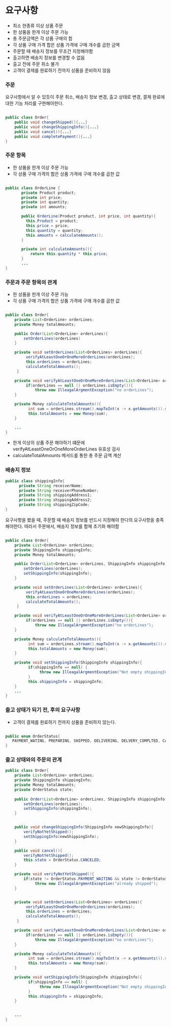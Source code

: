 # 요구사항

- 최소 한종류 이상 상품 주문
- 한 상품을 한개 이상 주문 가능
- 총 주문금액은 각 상품 구매의 합
- 각 상품 구매 가격 합은 상품 가격에 구매 개수를 곱한 금액
- 주문할 때 배송지 정보를 무조건 지정해야함
- 출고하면 배송지 정보를 변경할 수 없음
- 출고 전에 주문 취소 불가
- 고객이 결제를 완료하기 전까지 상품을 준비하지 않음

### 주문

요구사항에서 알 수 있듯이 주문 취소, 배송지 정보 변경, 출고 상태로 변경, 결제 완료에 대한 기능 처리를 구현해야한다.

```java

public class Order{
    public void changeShipped(){...}
    public void changeShippingInfo(){...}
    public void cancel(){...}
    public void completePayment(){...}
}

```
### 주문 항목

- 한 상품을 한개 이상 주문 가능
- 각 상품 구매 가격의 합은 상품 가격에 구매 개수를 곱한 값


```java

public class OrderLine {
       private Product product;
       private int price;
       private int quantity;
       private int amounts;

       public OrderLine(Product product, int price, int quantity){
         this.Product = product;
         this.price = price;
         this.quantity = quantity;
         this.amounts = calculateAmounts();
       }

       private int calculateAmounts(){
           return this.quantity * this.price;
       }
       ...
}
```

### 주문과 주문 항목의 관계 

- 한 상품을 한개 이상 주문 가능
- 각 상품 구매 가격의 합은 상품 가격에 구매 개수를 곱한 값

```java

public class Order{
    private List<OrderLine> orderLines;
    private Money totalAmounts;

    public Order(List<OrderLine> orderLines){
        setOrderLines(orderLines)
    }

    private void setOrderLines(List<OrderLines> orderLines){
         verifyAtLeastOneOrOneMoreOrderLines(orderLines);
         this.orderLines = orderLines;
         calculateTotalAmounts();
     }

    private void verifyAtLeastOneOrOneMoreOrderLines(List<OrderLine> orderLines){
         if(orderLines == null || orderLines.isEmpty()){
             throw new IlleagalArgmentException("no orderLines");
    }

    private Money calculateTotalAmounts(){
          int sum = orderLines.stream().mapToInt(x -> x.getAmounts()).sum();
          this.totalAmounts = new Money(sum);
    }

    ...
}
```

- 한개 이상의 상품 주문 해야하기 떄문에 verifyAtLeastOneOrOneMoreOrderLines 유효성 검사
- calculateTotalAmounts 메서드를 통한 총 주문 금액 계산


### 배송지 정보

```java
public class shippingInfo{
      private String receiverName;
      private String receiverPhoneNumber;
      private String shippingAddress1;
      private String shippingAddress2;
      private String shippingZipCode;
}
```

요구사항을 봤을 때, 주문할 때 배송지 정보를 반드시 지정해야 한다의 요구사항을 충족해야한다.
따라서 주문에서, 배송지 정보를 함께 초기화 해야함


```java

public class Order{
    private List<OrderLine> orderLines;
    private ShippingInfo shippingInfo;
    private Money totalAmounts;

    public Order(List<OrderLine> orderLines, ShippingInfo shippingInfo){
        setOrderLines(orderLines);
        setShippingInfo(shippingInfo);
    }

    private void setOrderLines(List<OrderLines> orderLines){
         verifyAtLeastOneOrOneMoreOrderLines(orderLines);
         this.orderLines = orderLines;
         calculateTotalAmounts();
     }

    private void verifyAtLeastOneOrOneMoreOrderLines(List<OrderLine> orderLines){
         if(orderLines == null || orderLines.isEmpty()){
             throw new IlleagalArgmentException("no orderLines");
    }

    private Money calculateTotalAmounts(){
          int sum = orderLines.stream().mapToInt(x -> x.getAmounts()).sum();
          this.totalAmounts = new Money(sum);
    }

    private void setShippingInfo(ShippingInfo shippingInfo){
          if(shippingInfo == null) {
               throw new IlleagalArgmentException("Not empty shippingInfo");
          }
          this.shippingInfo = shippingInfo;
    }
    ...
}
```

### 출고 상태가 되기 전, 후의 요구사항

- 고객이 결제를 완료하기 전까지 상품을 준비하지 않는다.

```java

public enum OrderStatus{
   PAYMENT_WATING, PREPARING, SHIPPED, DELIVERING, DELVERY_COMPLTED, CANCLED;
}

```


### 출고 상태와의 주문의 관계
```java
public class Order{
    private List<OrderLine> orderLines;
    private ShippingInfo shippingInfo;
    private Money totalAmounts;
    private OrderStatus state;
    
    public Order(List<OrderLine> orderLines, ShippingInfo shippingInfo){
        setOrderLines(orderLines);
        setShippingInfo(shippingInfo);
    }


    public void changeShippingInfo(ShippingInfo newShippingInfo){
        verifyNotYetShipped();
        setShippingInfo(newShippingInfo);
    }

    public void cancel(){
        verifyNotYetShipped();
        this.state = OrderStatus.CANCELED;
    }

    private void verifyNotYetShipped(){
        if(state != OrderStatus.PAYMENT_WAITING && state != OrderStatus.PREPARING){
             throw new IlleagalArgmentException("already shipped");
    }


    private void setOrderLines(List<OrderLines> orderLines){
         verifyAtLeastOneOrOneMoreOrderLines(orderLines);
         this.orderLines = orderLines;
         calculateTotalAmounts();
     }

    private void verifyAtLeastOneOrOneMoreOrderLines(List<OrderLine> orderLines){
         if(orderLines == null || orderLines.isEmpty()){
             throw new IlleagalArgmentException("no orderLines");
    }

    private Money calculateTotalAmounts(){
          int sum = orderLines.stream().mapToInt(x -> x.getAmounts()).sum();
          this.totalAmounts = new Money(sum);
    }

    private void setShippingInfo(ShippingInfo shippingInfo){
          if(shippingInfo == null) {
               throw new IlleagalArgmentException("Not empty shippingInfo");
          }
          this.shippingInfo = shippingInfo;
    }

    
    ...
}
```
